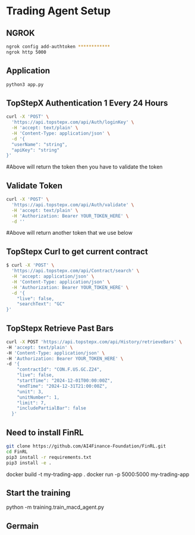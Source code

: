 # Trading Agent Setup

## NGROK

```bash
ngrok config add-authtoken ************
ngrok http 5000
```

## Application 
```bash 
python3 app.py
```

## TopStepX Authentication 1 Every 24 Hours 
```bash
curl -X 'POST' \
  'https://api.topstepx.com/api/Auth/loginKey' \
  -H 'accept: text/plain' \
  -H 'Content-Type: application/json' \
  -d '{
  "userName": "string",
  "apiKey": "string"
}'
```
#Above will return the token then you have to validate the token

## Validate Token
```bash
curl -X 'POST' \
  'https://api.topstepx.com/api/Auth/validate' \
  -H 'accept: text/plain' \
  -H 'Authorization: Bearer YOUR_TOKEN_HERE' \
  -d ''
```
  #Above will return another token that we use below

## TopStepx Curl to get current contract
```bash
$ curl -X 'POST' \
  'https://api.topstepx.com/api/Contract/search' \
  -H 'accept: application/json' \
  -H 'Content-Type: application/json' \
  -H 'Authorization: Bearer YOUR_TOKEN_HERE' \
  -d '{
    "live": false,
    "searchText": "GC"
}'
```
## TopStepx Retrieve Past Bars 
``` bash
curl -X POST 'https://api.topstepx.com/api/History/retrieveBars' \
-H 'accept: text/plain' \
-H 'Content-Type: application/json' \
-H 'Authorization: Bearer YOUR_TOKEN_HERE' \
-d '{
    "contractId": "CON.F.US.GC.Z24",
    "live": false,
    "startTime": "2024-12-01T00:00:00Z",
    "endTime": "2024-12-31T21:00:00Z",
    "unit": 3,
    "unitNumber": 1,
    "limit": 7,
    "includePartialBar": false
  }'
```


## Need to install FinRL
```bash
git clone https://github.com/AI4Finance-Foundation/FinRL.git
cd FinRL
pip3 install -r requirements.txt
pip3 install -e .
```



docker build -t my-trading-app .
docker run -p 5000:5000 my-trading-app



## Start the training
python -m training.train_macd_agent.py


## Germain